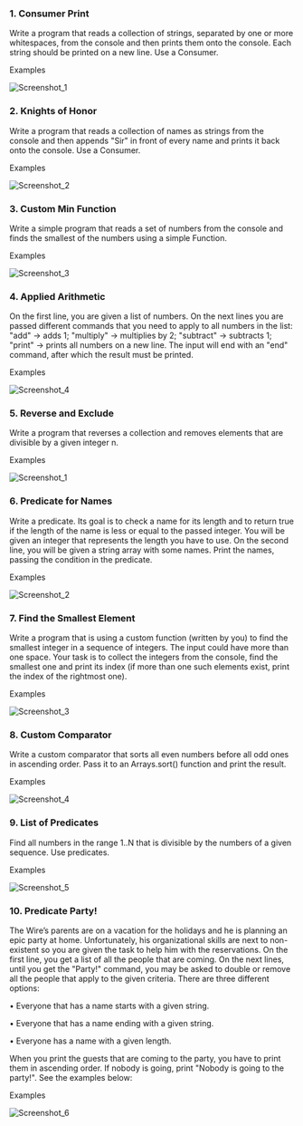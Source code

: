 <h3>1.	Consumer Print</h3>
<p>Write a program that reads a collection of strings, separated by one or more whitespaces, from the console and then prints them onto the console. Each string should be printed on a new line. Use a Consumer<T>.</p>
<p>Examples</p>

![Screenshot_1](https://user-images.githubusercontent.com/73018624/176997960-09411633-25c9-48ad-8631-716715276557.jpg)


<h3>2.	Knights of Honor</h3>
<p>Write a program that reads a collection of names as strings from the console and then appends "Sir" in front of every name and prints it back onto the console. Use a Consumer<T>.</p>
<p>Examples</p>

![Screenshot_2](https://user-images.githubusercontent.com/73018624/176997986-3e0b8d81-ff57-4af4-9321-90f4208588e8.jpg)


<h3>3.	Custom Min Function</h3>
<p>Write a simple program that reads a set of numbers from the console and finds the smallest of the numbers using a simple Function<Integer[], Integer>.</p>
<p>Examples</p>

![Screenshot_3](https://user-images.githubusercontent.com/73018624/176998022-75a10b68-ba6c-4e90-88ec-40228330a525.jpg)

<h3>4.	Applied Arithmetic</h3>
<p>On the first line, you are given a list of numbers. On the next lines you are passed different commands that you need to apply to all numbers in the list: "add" -> adds 1; "multiply" -> multiplies by 2; "subtract" -> subtracts 1; "print" -> prints all numbers on a new line. The input will end with an "end" command, after which the result must be printed.</p>
<p>Examples</p>

![Screenshot_4](https://user-images.githubusercontent.com/73018624/176998060-8c494cb7-f012-4ace-98e9-4343a0b1caaa.jpg)

<h3>5.	Reverse and Exclude</h3>
<p>Write a program that reverses a collection and removes elements that are divisible by a given integer n. </p>
<p>Examples</p>

![Screenshot_1](https://user-images.githubusercontent.com/73018624/177028625-4c2d6a16-e77b-4840-b881-dd7b2e309958.jpg)



<h3>6.	Predicate for Names</h3>
<p>Write a predicate. Its goal is to check a name for its length and to return true if the length of the name is less or equal to the passed integer. You will be given an integer that represents the length you have to use. On the second line, you will be given a string array with some names. Print the names, passing the condition in the predicate. </p>
<p>Examples</p>

![Screenshot_2](https://user-images.githubusercontent.com/73018624/177028660-dcc18016-4c6a-4129-8d56-9bb656e49c92.jpg)


<h3>7.	Find the Smallest Element</h3>
<p>Write a program that is using a custom function (written by you) to find the smallest integer in a sequence of integers. The input could have more than one space. Your task is to collect the integers from the console, find the smallest one and print its index (if more than one such elements exist, print the index of the rightmost one).</p>
<p>Examples</p>

![Screenshot_3](https://user-images.githubusercontent.com/73018624/177028682-718b719d-651c-4296-9496-c09a4bd5cb93.jpg)


<h3>8.	Custom Comparator</h3>
<p>Write a custom comparator that sorts all even numbers before all odd ones in ascending order. Pass it to an Arrays.sort() function and print the result.</p>
<p>Examples</p>

![Screenshot_4](https://user-images.githubusercontent.com/73018624/177028723-5e31ed4d-100e-45f6-a070-7f2dbe077536.jpg)


<h3>9.	List of Predicates</h3>
<p>Find all numbers in the range 1..N that is divisible by the numbers of a given sequence. Use predicates.</p>
<p>Examples</p>

![Screenshot_5](https://user-images.githubusercontent.com/73018624/177028752-8afd0552-abec-427b-ac0b-5f2e3e68265d.jpg)


<h3>10.	Predicate Party!</h3>
<p>The Wire’s parents are on a vacation for the holidays and he is planning an epic party at home. Unfortunately, his organizational skills are next to non-existent so you are given the task to help him with the reservations.
On the first line, you get a list of all the people that are coming. On the next lines, until you get the "Party!" command, you may be asked to double or remove all the people that apply to the given criteria. There are three different options: </p>
<p>•	Everyone that has a name starts with a given string.</p>
<p>•	Everyone that has a name ending with a given string. </p>
<p>•	Everyone has a name with a given length.</p>
<p>When you print the guests that are coming to the party, you have to print them in ascending order. If nobody is going, print "Nobody is going to the party!". See the examples below:</p>
<p>Examples</p>

![Screenshot_6](https://user-images.githubusercontent.com/73018624/177028826-48e2abd5-dd94-4836-9a39-8c7357a8f93f.jpg)
